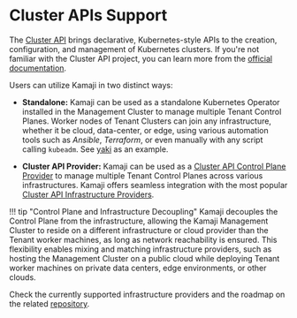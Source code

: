 # Cluster APIs Support

The [Cluster API](https://github.com/kubernetes-sigs/cluster-api) brings declarative, Kubernetes-style APIs to the creation, configuration, and management of Kubernetes clusters. If you're not familiar with the Cluster API project, you can learn more from the [official documentation](https://cluster-api.sigs.k8s.io/).

Users can utilize Kamaji in two distinct ways:

* **Standalone:** Kamaji can be used as a standalone Kubernetes Operator installed in the Management Cluster to manage multiple Tenant Control Planes. Worker nodes of Tenant Clusters can join any infrastructure, whether it be cloud, data-center, or edge, using various automation tools such as _Ansible_, _Terraform_, or even manually with any script calling `kubeadm`. See [yaki](https://goyaki.clastix.io/) as an example.

* **Cluster API Provider:** Kamaji can be used as a [Cluster API Control Plane Provider](https://cluster-api.sigs.k8s.io/reference/providers#control-plane) to manage multiple Tenant Control Planes across various infrastructures. Kamaji offers seamless integration with the most popular [Cluster API Infrastructure Providers](https://cluster-api.sigs.k8s.io/reference/providers#infrastructure).

!!! tip "Control Plane and Infrastructure Decoupling"
    Kamaji decouples the Control Plane from the infrastructure, allowing the Kamaji Management Cluster to reside on a different infrastructure or cloud provider than the Tenant worker machines, as long as network reachability is ensured. This flexibility enables mixing and matching infrastructure providers, such as hosting the Management Cluster on a public cloud while deploying Tenant worker machines on private data centers, edge environments, or other clouds.

Check the currently supported infrastructure providers and the roadmap on the related [repository](https://github.com/clastix/cluster-api-control-plane-provider-kamaji).